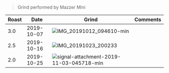 > Grind performed by Mazzer Mini

| Roast | Date       | Grind | Comments |
|-------|------------|-------|----------
| 3.0   | 2019-10-07 | ![IMG_20191012_094610-min](https://user-images.githubusercontent.com/2862029/66684775-4d44f780-ecd7-11e9-92fb-bcf5a69fab86.jpg) | 
| 2.5   | 2019-10-16 | ![IMG_20191023_200233](https://user-images.githubusercontent.com/2862029/67458566-0241c180-f693-11e9-8c21-2bf420fbc8e1.jpg)
| 2.0   | 2019-10-25 | ![signal-attachment-2019-11-03-045718-min](https://user-images.githubusercontent.com/2862029/68075566-31340200-fe0e-11e9-9ea8-43d7754d8023.jpeg)
